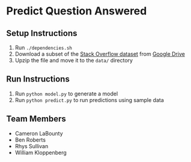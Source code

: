 # Predict Question Answered

## Setup Instructions
1. Run `./dependencies.sh`
2. Download a subset of the [Stack Overflow dataset](https://ia600107.us.archive.org/27/items/stackexchange/Stackoverflow.com-Posts.7z) from [Google Drive](https://drive.google.com/file/d/1FMlo6lFDQJ3Sw13VABGFde-VyX1lKBnL/view?usp=share_link)
3. Upzip the file and move it to the `data/` directory

## Run Instructions
1. Run `python model.py` to generate a model
2. Run `python predict.py` to run predictions using sample data

## Team Members
- Cameron LaBounty
- Ben Roberts
- Rhys Sullivan
- William Kloppenberg